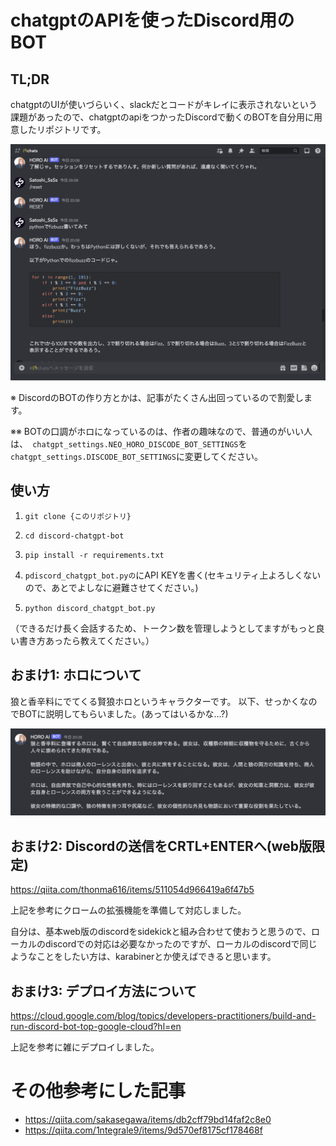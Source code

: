 # chatgptのAPIを使ったDiscord用のBOT

## TL;DR

chatgptのUIが使いづらいく、slackだとコードがキレイに表示されないという課題があったので、chatgptのapiをつかったDiscordで動くのBOTを自分用に用意したリポジトリです。

![img1](resource/img1.png)

※ DiscordのBOTの作り方とかは、記事がたくさん出回っているので割愛します。

※※ BOTの口調がホロになっているのは、作者の趣味なので、普通のがいい人は、``` chatgpt_settings.NEO_HORO_DISCODE_BOT_SETTINGS```を``` chatgpt_settings.DISCODE_BOT_SETTINGS```に変更してください。


## 使い方

1. ```git clone {このリポジトリ}```

2. ```cd discord-chatgpt-bot```

3. ```pip install -r requirements.txt```

4. ```pdiscord_chatgpt_bot.pyの```にAPI KEYを書く(セキュリティ上よろしくないので、あとでよしなに避難させてください。)


5. ```python discord_chatgpt_bot.py```


（できるだけ長く会話するため、トークン数を管理しようとしてますがもっと良い書き方あったら教えてください。）

## おまけ1: ホロについて
狼と香辛料にでてくる賢狼ホロというキャラクターです。
以下、せっかくなのでBOTに説明してもらいました。(あってはいるかな...?)

![img2](resource/img2.png)


## おまけ2: Discordの送信をCRTL+ENTERへ(web版限定)
https://qiita.com/thonma616/items/511054d966419a6f47b5

上記を参考にクロームの拡張機能を準備して対応しました。


自分は、基本web版のdiscordをsidekickと組み合わせて使おうと思うので、ローカルのdiscordでの対応は必要なかったのですが、ローカルのdiscordで同じようなことをしたい方は、karabinerとか使えばできると思います。

## おまけ3: デプロイ方法について
 https://cloud.google.com/blog/topics/developers-practitioners/build-and-run-discord-bot-top-google-cloud?hl=en

上記を参考に雑にデプロイしました。

# その他参考にした記事
- https://qiita.com/sakasegawa/items/db2cff79bd14faf2c8e0
- https://qiita.com/1ntegrale9/items/9d570ef8175cf178468f
